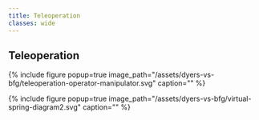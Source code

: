 ```yaml
---
title: Teleoperation
classes: wide
---
```


## Teleoperation


<!-- TODO: REORGANIZE ASSETS BASED ON WHAT THEY ARE; NOT WHAT PROJECT THEY CAME FROM -->
{% include figure 
    popup=true 
    image_path="/assets/dyers-vs-bfg/teleoperation-operator-manipulator.svg"
    caption="" %}

{% include figure 
    popup=true 
    image_path="/assets/dyers-vs-bfg/virtual-spring-diagram2.svg"
    caption="" %}